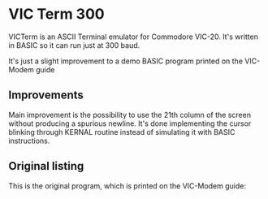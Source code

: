 # VIC Term 300

VICTerm is an ASCII Terminal emulator for Commodore VIC-20. It's written in BASIC so it can run just at 300 baud.

It's just a slight improvement to a demo BASIC program printed on the VIC-Modem guide

## Improvements
Main improvement is the possibility to use the 21th column of the screen without producing a spurious newline. It's done implementing the cursor blinking through KERNAL routine instead of simulating it with BASIC instructions.

## Original listing
This is the original program, which is printed on the VIC-Modem guide:
